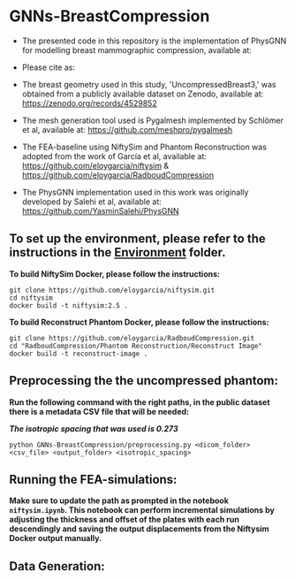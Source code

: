 # GNNs-BreastCompression

- The presented code in this repository is the implementation of PhysGNN for modelling breast mammographic compression, available at:
- Please cite as:

- The breast geometry used in this study, 'UncompressedBreast3,' was obtained from a publicly available dataset on Zenodo, available at: https://zenodo.org/records/4529852
- The mesh generation tool used is Pygalmesh implemented by Schlömer et al, available at: https://github.com/meshpro/pygalmesh
- The FEA-baseline using NiftySim and Phantom Reconstruction was adopted from the work of García et al, available at: https://github.com/eloygarcia/niftysim & https://github.com/eloygarcia/RadboudCompression
- The PhysGNN implementation used in this work was originally developed by Salehi et al, available at: https://github.com/YasminSalehi/PhysGNN


## To set up the environment, please refer to the instructions in the [Environment](./Environment) folder.

**To build NiftySim Docker, please follow the instructions:**

```
git clone https://github.com/eloygarcia/niftysim.git
cd niftysim
docker build -t niftysim:2.5 .
```

**To build Reconstruct Phantom Docker, please follow the instructions:**

```
git clone https://github.com/eloygarcia/RadboudCompression.git
cd "RadboudCompression/Phantom Reconstruction/Reconstruct Image"
docker build -t reconstruct-image .
```

## Preprocessing the the uncompressed phantom:

**Run the following command with the right paths, in the public dataset there is a metadata CSV file that will be needed:**

***The isotropic spacing that was used is 0.273***

`python GNNs-BreastCompression/preprocessing.py <dicom_folder> <csv_file> <output_folder> <isotropic_spacing>`

## Running the FEA-simulations:
**Make sure to update the path as prompted in the notebook `niftysim.ipynb`. This notebook can perform incremental simulations by adjusting the thickness and offset of the plates with each run descendingly and saving the output displacements from the Niftysim Docker output manually.**

## Data Generation:
   
